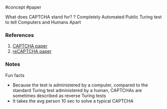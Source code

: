 #concept #paper

What does CAPTCHA stand for?
?
Completely Automated Public Turing test to tell Computers and Humans Apart
<!--SR:!2024-12-27,101,290-->
### References
1. [CAPTCHA paper](https://www.cs.cmu.edu/~mblum/research/pdf/captcha.pdf) 
2. [reCAPTCHA paper](http://users.df.uba.ar/marcos/reCAPTCHA.pdf)

### Notes

Fun facts
- Because the test is administered by a computer, compared to the standard Turing test administered by a human, CAPTCHAs are sometimes described as reverse Turing tests
- It takes the avg person 10 sec to solve a typical CAPTCHA
